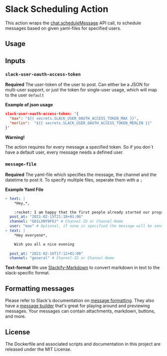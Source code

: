 # Slack Scheduling Action 

This action wraps the [chat.scheduleMessage](https://api.slack.com/methods/chat.scheduleMessage) API call, to schedule messages based on given yaml-files for specified users. 

## Usage

## Inputs

### `slack-user-oauth-access-token`

**Required** The user-token of the user to post. Can either be a JSON for multi-user support, or just the token for single-user usage, which will map to the user `default`

**Example of json usage**
```json
slack-user-oauth-access-token: '{
  "max": "${{ secrets.SLACK_USER_OAUTH_ACCESS_TOKEN_MAX }}",
  "merlin":  "${{ secrets.SLACK_USER_OAUTH_ACCESS_TOKEN_MERLIN }}"
}'
```

**Warning!**

The action requires for every message a specified token. So if you don`t have a default user, every message needs a defined user.



### `message-file`

**Required** The yaml-file which specifies the message, the channel and the datetime to post it. To specify multiple files, seperate them with a `;`

**Example Yaml File**
```yaml
- text: | 
    *Hey,*,

    :rocket: I am happy that the first people already started our program!
  post_at: "2021-02-15T21:18+01:00"
  channel: "G01LXNY9F6J" # Channel-ID or Channel-Name
  user: "max" # Optional, if none is specified the message will be send with the token of the default user
- text: |
    *Hey everyone*,

    Wish you all a nice evening
 
  post_at: "2021-02-16T17:12+01:00"
  channel: "general" # Channel-ID or Channel-Name
```

**Text-format**
We use [Slackify-Markdown](https://github.com/jsarafajr/slackify-markdown) to convert markdown in text to the slack-specific format.
<!-- 
## Example usage

uses: actions/hello-world-javascript-action@v1.1
with:
  who-to-greet: 'Mona the Octocat' -->

## Formatting messages
Please refer to Slack's documentation on [message formatting](https://api.slack.com/reference/surfaces/formatting). They also have a [message builder](https://api.slack.com/docs/messages/builder) that's great for playing around and previewing messages. Your messages can contain attachments, markdown, buttons, and more.

## License
The Dockerfile and associated scripts and documentation in this project are released under the MIT License.

